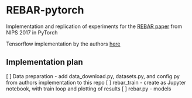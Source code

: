 # REBAR-pytorch
Implementation and replication of experiments for the [REBAR paper](https://papers.nips.cc/paper/6856-rebar-low-variance-unbiased-gradient-estimates-for-discrete-latent-variable-models.pdf) from NIPS 2017 in PyTorch

Tensorflow implementation by the authors [here](https://github.com/tensorflow/models/tree/master/research/rebar)

## Implementation plan

[ ] Data preparation - add data_download.py, datasets.py, and config.py from authors implementation to this repo
[ ] rebar_train - create as Jupyter notebook, with train loop and plotting of results
[ ] rebar.py - models
